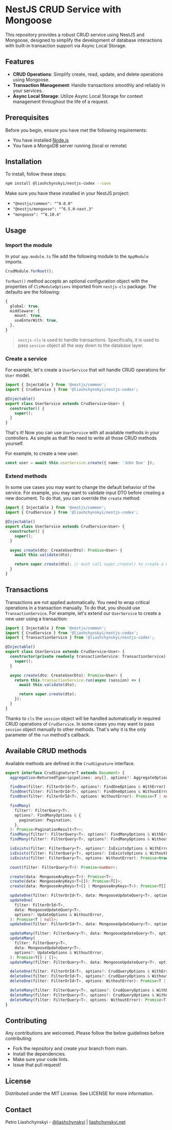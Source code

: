 # NestJS CRUD Service with Mongoose

This repository provides a robust CRUD service using NestJS and Mongoose, designed to simplify the development of database interactions with built-in transaction support via Async Local Storage.

## Features

- **CRUD Operations**: Simplify create, read, update, and delete operations using Mongoose.
- **Transaction Management**: Handle transactions smoothly and reliably in your services.
- **Async Local Storage**: Utilize Async Local Storage for context management throughout the life of a request.

## Prerequisites

Before you begin, ensure you have met the following requirements:

- You have installed [Node.js](https://nodejs.org/)
- You have a MongoDB server running (local or remote)

## Installation

To install, follow these steps:

```bash
npm install @liashchynskyi/nestjs-codex --save
```

Make sure you have these installed in your NestJS project:

- `"@nestjs/common": "^8.0.0"`
- `"@nestjs/mongoose": "^6.5.0-next.3"`
- `"mongoose": "^6.10.4"`

## Usage

### Import the module

In your `app.module.ts` file add the following module to the `AppModule` imports.

```typescript
CrudModule.forRoot();
```

`forRoot()` method accepts an optional configuration object with the properties of
`ClsModuleOptions` imported from `nestjs-cls` package. The defaults are the following:

```typescript
{
  global: true,
  middleware: {
    mount: true,
    useEnterWith: true,
  },
}
```

> `nestjs-cls` is used to handle transactions. Specifically, it is used to pass `session` object all the way down to the database layer.

### Create a service

For example, let's create a `UserService` that will handle CRUD operations for `User` model.

```typescript
import { Injectable } from '@nestjs/common';
import { CrudService } from '@liashchynskyi/nestjs-codex';

@Injectable()
export class UserService extends CrudService<User> {
  constructor() {
    super();
  }
}
```

That's it! Now you can use `UserService` with all available methods in your controllers. As simple as that!
No need to write all those CRUD methods yourself.

For example, to create a new user:

```typescript
const user = await this.userService.create({ name: 'John Doe' });
```

### Extend methods

In some use cases you may want to change the default behavior of the service. For example, you may want to
validate input DTO before creating a new document. To do that, you can override the `create` method:

```typescript
import { Injectable } from '@nestjs/common';
import { CrudService } from '@liashchynskyi/nestjs-codex';

@Injectable()
export class UserService extends CrudService<User> {
  constructor() {
    super();
  }

  async create(dto: CreateUserDto): Promise<User> {
    await this.validate(dto);

    return super.create(dto); // must call super.create() to create a new document
  }
}
```

## Transactions

Transactions are not applied automatically. You need to wrap critical operations in a transaction manually. To do that,
you should use `TransactionService`. For example, let's extend our `UserService` to create a new user using a transaction:

```typescript
import { Injectable } from '@nestjs/common';
import { CrudService } from '@liashchynskyi/nestjs-codex';
import { TransactionService } from '@liashchynskyi/nestjs-codex';

@Injectable()
export class UserService extends CrudService<User> {
  constructor(private readonly transactionService: TransactionService) {
    super();
  }

  async create(dto: CreateUserDto): Promise<User> {
    return this.transactionService.run(async (session) => {
      await this.validate(dto);

      return super.create(dto);
    });
  }
}
```

Thanks to `cls` the `session` object will be handled automatically in required CRUD operations of `CrudService`.
In some cases you may want to pass `session` object manually to other methods. That's why it is
the only parameter of the `run` method's callback.

## Available CRUD methods

Available methods are defined in the `CrudSignature` interface.

```typescript
export interface CrudSignature<T extends Document> {
  aggregation<ReturnedType>(pipelines: any[], options?: AggregateOptions): Promise<ReturnedType[]>;

  findOne(filter: FilterOrId<T>, options?: FindOneOptions & WithError): Promise<T>;
  findOne(filter: FilterOrId<T>, options?: FindOneOptions & WithoutError): Promise<T | null>;
  findOne(filter: FilterOrId<T>, options: WithoutError): Promise<T | null>;

  findMany(
    filter?: FilterQuery<T>,
    options?: FindManyOptions & {
      pagination: Pagination;
    },
  ): Promise<PaginationResult<T>>;
  findMany(filter?: FilterQuery<T>, options?: FindManyOptions & WithError): Promise<T[]>;
  findMany(filter?: FilterQuery<T>, options?: FindManyOptions & WithoutError): Promise<T[]>;

  isExists(filter: FilterQuery<T>, options?: IsExistsOptions & WithError): Promise<true>;
  isExists(filter: FilterQuery<T>, options?: IsExistsOptions & WithoutError): Promise<boolean>;
  isExists(filter: FilterQuery<T>, options: WithoutError): Promise<true | boolean>;

  count(filter: FilterQuery<T>): Promise<number>;

  create(data: MongooseAnyKeys<T>): Promise<T>;
  create(data: MongooseAnyKeys<T>[]): Promise<T[]>;
  create(data: MongooseAnyKeys<T>[] | MongooseAnyKeys<T>): Promise<T[] | T>;

  updateOne(filter: FilterOrId<T>, data: MongooseUpdateQuery<T>, options?: UpdateOptions & WithError): Promise<T>;
  updateOne(
    filter: FilterOrId<T>,
    data: MongooseUpdateQuery<T>,
    options?: UpdateOptions & WithoutError,
  ): Promise<T | null>;
  updateOne(filter: FilterOrId<T>, data: MongooseUpdateQuery<T>, options: WithoutError): Promise<T | null>;

  updateMany(filter: FilterQuery<T>, data: MongooseUpdateQuery<T>, options?: UpdateOptions & WithError): Promise<T[]>;
  updateMany(
    filter: FilterQuery<T>,
    data: MongooseUpdateQuery<T>,
    options?: UpdateOptions & WithoutError,
  ): Promise<T[] | []>;
  updateMany(filter: FilterQuery<T>, data: MongooseUpdateQuery<T>, options: WithoutError): Promise<T[] | []>;

  deleteOne(filter: FilterOrId<T>, options?: CrudQueryOptions & WithError): Promise<T>;
  deleteOne(filter: FilterOrId<T>, options?: CrudQueryOptions & WithoutError): Promise<T | null>;
  deleteOne(filter: FilterOrId<T>, options: WithoutError): Promise<T | null>;

  deleteMany(filter: FilterQuery<T>, options?: CrudQueryOptions & WithError): Promise<T[]>;
  deleteMany(filter: FilterQuery<T>, options?: CrudQueryOptions & WithoutError): Promise<T[] | []>;
  deleteMany(filter: FilterQuery<T>, options: WithoutError): Promise<T[] | []>;
}
```

## Contributing

Any contributions are welcomed. Please follow the below guidelines before contributing:

- Fork the repository and create your branch from main.
- Install the dependencies.
- Make sure your code lints.
- Issue that pull request!

## License

Distributed under the MIT License. See LICENSE for more information.

## Contact

Petro Liashchynskyi - [@liashchynskyi](https://twitter.com/liashchynskyi) | [liashchynskyi.net](https://liashchynskyi.net/)
